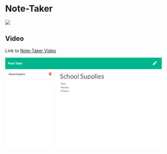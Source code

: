 # Note-Taker

<a href="https://choosealicense.com/licenses/mit" target="_blank"><img src="https://img.shields.io/badge/License-MIT-yellow.svg" /></a>

## Video

Link to [Note-Taker Video](https://drive.google.com/file/d/1k_P6WCi_Ne7onMq2QMcg41IiP4r12Hw9/view?usp=sharing)

![alt text](./public/assets/images/note-taker-image.png)
